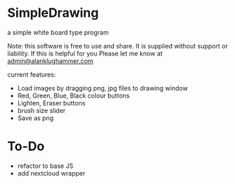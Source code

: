 # SimpleDrawing
a simple white board type program

Note: this software is free to use and share. It is supplied without support or liability.
If this is helpful for you Please let me know at admin@alanklughammer.com

current features:

 - Load images by dragging png, jpg files to drawing window
 - Red, Green, Blue, Black colour buttons
 - Lighten, Eraser buttons
 - brush size slider
 - Save as png


# To-Do
 - refactor to base JS
 - add nextcloud wrapper
